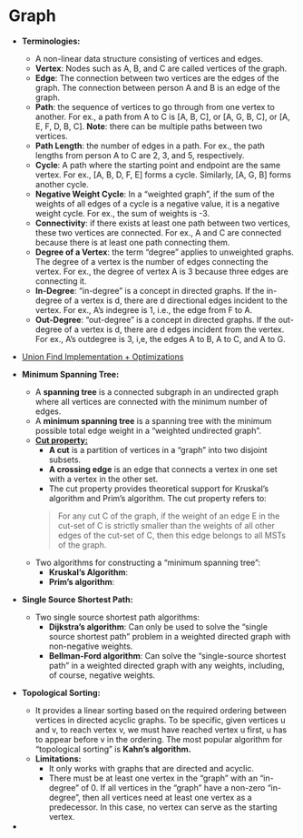 # Graph

- **Terminologies:**
    - A non-linear data structure consisting of vertices and edges.
    - **Vertex**: Nodes such as A, B, and C are called vertices of the graph.
    - **Edge**: The connection between two vertices are the edges of the graph. The connection between person A and B is an edge of the graph.
    - **Path**: the sequence of vertices to go through from one vertex to another. For ex., a path from A to C is [A, B, C], or [A, G, B, C], or [A, E, F, D, B, C]. **Note**: there can be multiple paths between two vertices.
    - **Path Length**: the number of edges in a path. For ex., the path lengths from person A to C are 2, 3, and 5, respectively.
    - **Cycle**: A path where the starting point and endpoint are the same vertex. For ex., [A, B, D, F, E] forms a cycle. Similarly, [A, G, B] forms another cycle.
    - **Negative Weight Cycle**: In a “weighted graph”, if the sum of the weights of all edges of a cycle is a negative value, it is a negative weight cycle. For ex., the sum of weights is -3.
    - **Connectivity**: if there exists at least one path between two vertices, these two vertices are connected. For ex., A and C are connected because there is at least one path connecting them.
    - **Degree of a Vertex**: the term “degree” applies to unweighted graphs. The degree of a vertex is the number of edges connecting the vertex. For ex., the degree of vertex A is 3 because three edges are connecting it.
    - **In-Degree**: “in-degree” is a concept in directed graphs. If the in-degree of a vertex is d, there are d directional edges incident to the vertex. For ex., A’s indegree is 1, i.e., the edge from F to A.
    - **Out-Degree**: “out-degree” is a concept in directed graphs. If the out-degree of a vertex is d, there are d edges incident from the vertex. For ex., A’s outdegree is 3, i,e, the edges A to B, A to C, and A to G.
    
    
- [Union Find Implementation + Optimizations](https://leetcode.com/explore/learn/card/graph/618/disjoint-set/3844/)    

- **Minimum Spanning Tree:**
    - A **spanning tree** is a connected subgraph in an undirected graph where all vertices are connected with the minimum number of edges.     
    - A **minimum spanning tree** is a spanning tree with the minimum possible total edge weight in a “weighted undirected graph”.  
    - **[Cut property:](https://leetcode.com/explore/learn/card/graph/621/algorithms-to-construct-minimum-spanning-tree/3855/)** 
        - **A cut** is a partition of vertices in a “graph” into two disjoint subsets.    
        - **A crossing edge** is an edge that connects a vertex in one set with a vertex in the other set.
        - The cut property provides theoretical support for Kruskal’s algorithm and Prim’s algorithm. The cut property refers to:  
        > For any cut C of the graph, if the weight of an edge E in the cut-set of C is strictly smaller than the weights of all other edges of the cut-set of C, then this edge belongs to all MSTs of the graph.  
    - Two algorithms for constructing a “minimum spanning tree”:
        - **Kruskal’s Algorithm**:   
        - **Prim’s algorithm**:  
    
- **Single Source Shortest Path:**     
    - Two single source shortest path algorithms:
        - **Dijkstra’s algorithm**: Can only be used to solve the “single source shortest path” problem in a weighted directed graph with non-negative weights. 
        - **Bellman-Ford algorithm**: Can solve the “single-source shortest path” in a weighted directed graph with any weights, including, of course, negative weights.    
        
- **Topological Sorting:**      
    - It provides a linear sorting based on the required ordering between vertices in directed acyclic graphs. To be specific, given vertices u and v, to reach vertex v, we must have reached vertex u first, u has to appear before v in the ordering. The most popular algorithm for “topological sorting” is **Kahn’s algorithm.**
    - **Limitations:**
        - It only works with graphs that are directed and acyclic.
        - There must be at least one vertex in the “graph” with an “in-degree” of 0. If all vertices in the “graph” have a non-zero “in-degree”, then all vertices need at least one vertex as a predecessor. In this case, no vertex can serve as the starting vertex.    

-           
      
      